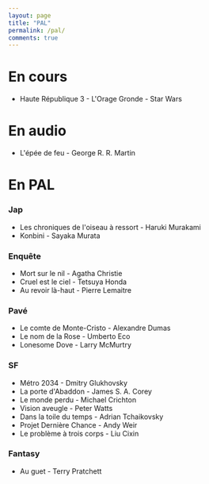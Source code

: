 ```yaml
---
layout: page
title: "PAL"
permalink: /pal/
comments: true
---
```


# En cours 

- Haute République 3 - L'Orage Gronde - Star Wars

# En audio

- L'épée de feu - George R. R. Martin


# En PAL

### Jap

- Les chroniques de l'oiseau à ressort - Haruki Murakami
- Konbini - Sayaka Murata

### Enquête

- Mort sur le nil - Agatha Christie
- Cruel est le ciel - Tetsuya Honda
- Au revoir là-haut - Pierre Lemaitre

### Pavé

- Le comte de Monte-Cristo - Alexandre Dumas
- Le nom de la Rose - Umberto Eco
- Lonesome Dove - Larry McMurtry


### SF

- Métro 2034 - Dmitry Glukhovsky
- La porte d'Abaddon - James S. A. Corey
- Le monde perdu - Michael Crichton
- Vision aveugle - Peter Watts
- Dans la toile du temps - Adrian Tchaikovsky
- Projet Dernière Chance - Andy Weir 
- Le problème à trois corps - Liu Cixin

### Fantasy

- Au guet - Terry Pratchett 


